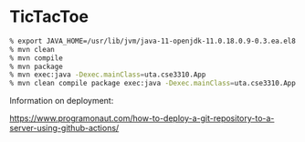 # TicTacToe

```bash
% export JAVA_HOME=/usr/lib/jvm/java-11-openjdk-11.0.18.0.9-0.3.ea.el8.x86_64
% mvn clean
% mvn compile
% mvn package
% mvn exec:java -Dexec.mainClass=uta.cse3310.App
% mvn clean compile package exec:java -Dexec.mainClass=uta.cse3310.App
```
Information on deployment:

https://www.programonaut.com/how-to-deploy-a-git-repository-to-a-server-using-github-actions/
